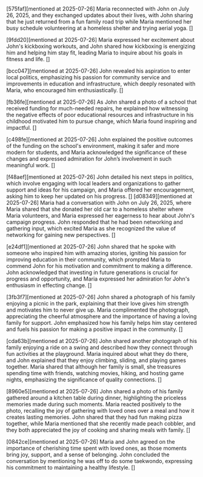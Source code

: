 [575faf][mentioned at 2025-07-26] Maria reconnected with John on July 26, 2025, and they exchanged updates about their lives, with John sharing that he just returned from a fun family road trip while Maria mentioned her busy schedule volunteering at a homeless shelter and trying aerial yoga. []

[9fdd20][mentioned at 2025-07-26] Maria expressed her excitement about John's kickboxing workouts, and John shared how kickboxing is energizing him and helping him stay fit, leading Maria to inquire about his goals in fitness and life. []

[bcc047][mentioned at 2025-07-26] John revealed his aspiration to enter local politics, emphasizing his passion for community service and improvements in education and infrastructure, which deeply resonated with Maria, who encouraged him enthusiastically. []

[fb36fe][mentioned at 2025-07-26] As John shared a photo of a school that received funding for much-needed repairs, he explained how witnessing the negative effects of poor educational resources and infrastructure in his childhood motivated him to pursue change, which Maria found inspiring and impactful. []

[c498fe][mentioned at 2025-07-26] John explained the positive outcomes of the funding on the school's environment, making it safer and more modern for students, and Maria acknowledged the significance of these changes and expressed admiration for John’s involvement in such meaningful work. []

[f48aef][mentioned at 2025-07-26] John detailed his next steps in politics, which involve engaging with local leaders and organizations to gather support and ideas for his campaign, and Maria offered her encouragement, asking him to keep her updated on his progress. []
[d08349][mentioned at 2025-07-26] Maria had a conversation with John on July 26, 2025, where Maria shared that she donated her old car to a homeless shelter where Maria volunteers, and Maria expressed her eagerness to hear about John's campaign progress. John responded that he had been networking and gathering input, which excited Maria as she recognized the value of networking for gaining new perspectives. []

[e24df1][mentioned at 2025-07-26] John shared that he spoke with someone who inspired him with amazing stories, igniting his passion for improving education in their community, which prompted Maria to commend John for his motivation and commitment to making a difference. John acknowledged that investing in future generations is crucial for progress and opportunity, and Maria expressed her admiration for John's enthusiasm in effecting change. []

[3fb3f7][mentioned at 2025-07-26] John shared a photograph of his family enjoying a picnic in the park, explaining that their love gives him strength and motivates him to never give up. Maria complimented the photograph, appreciating the cheerful atmosphere and the importance of having a loving family for support. John emphasized how his family helps him stay centered and fuels his passion for making a positive impact in the community. []

[cda63b][mentioned at 2025-07-26] John shared another photograph of his family enjoying a ride on a swing and described how they connect through fun activities at the playground. Maria inquired about what they do there, and John explained that they enjoy climbing, sliding, and playing games together. Maria shared that although her family is small, she treasures spending time with friends, watching movies, hiking, and hosting game nights, emphasizing the significance of quality connections. []

[8960e5][mentioned at 2025-07-26] John shared a photo of his family gathered around a kitchen table during dinner, highlighting the priceless memories made during such moments. Maria reacted positively to the photo, recalling the joy of gathering with loved ones over a meal and how it creates lasting memories. John shared that they had fun making pizza together, while Maria mentioned that she recently made peach cobbler, and they both appreciated the joy of cooking and sharing meals with family. []

[0842ce][mentioned at 2025-07-26] Maria and John agreed on the importance of cherishing time spent with loved ones, as those moments bring joy, support, and a sense of belonging. John concluded the conversation by mentioning he was off to do some taekwondo, expressing his commitment to maintaining a healthy lifestyle. []